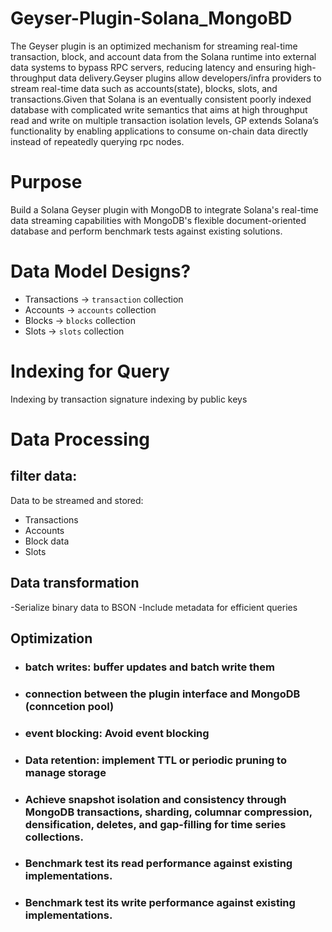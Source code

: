 # Geyser-Plugin-Solana_MongoBD
The Geyser plugin is an optimized mechanism for streaming real-time transaction, block, and account data from the Solana runtime into external data systems to bypass RPC servers, reducing latency and ensuring high-throughput data delivery.Geyser plugins allow developers/infra providers to stream real-time data such as accounts(state), blocks, slots, and transactions.Given that Solana is an eventually consistent poorly indexed database with complicated write semantics that aims at high throughput read and write on multiple transaction isolation levels, GP extends Solana’s functionality by enabling applications to consume on-chain data directly instead of repeatedly querying rpc nodes.

# Purpose
Build a Solana Geyser plugin with MongoDB to integrate Solana's real-time data streaming capabilities with MongoDB's flexible document-oriented database and perform benchmark tests against existing solutions.

# Data Model Designs?
- Transactions -> `transaction` collection
- Accounts    ->  `accounts` collection
- Blocks      ->  `blocks` collection
- Slots       ->  `slots` collection

# Indexing for Query 
Indexing by transaction signature
indexing by public keys

# Data Processing
## filter data:
Data to be streamed and stored:
- Transactions
- Accounts
- Block data
- Slots

## Data transformation
-Serialize binary data to BSON 
-Include metadata for efficient queries

## Optimization
- ### batch writes: buffer updates and batch write them
- ### connection between the plugin interface and MongoDB (conncetion pool)
- ###  event blocking: Avoid event blocking
- ### Data retention: implement TTL or periodic pruning to manage storage
- ### Achieve snapshot isolation and consistency through MongoDB transactions, sharding, columnar compression, densification, deletes, and gap-filling for time series collections.
- ### Benchmark test its read performance against existing implementations.
- ### Benchmark test its write performance against existing implementations.





